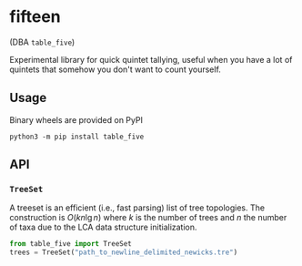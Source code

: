 fifteen
=================

(DBA `table_five`)

Experimental library for quick quintet tallying, useful when you have a lot of quintets that somehow you don't want to count yourself.

## Usage

Binary wheels are provided on PyPI

```
python3 -m pip install table_five
```

## API

### `TreeSet`

A treeset is an efficient (i.e., fast parsing) list of tree topologies. The construction is $O(k n \lg n)$ where $k$ is the number of trees and $n$ the number of taxa due to the LCA data structure initialization.

```python
from table_five import TreeSet
trees = TreeSet("path_to_newline_delimited_newicks.tre")
```